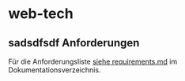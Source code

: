 web-tech
========
sadsdfsdf
Anforderungen
-------------
Für die Anforderungsliste [siehe requirements.md](doku/requirements.md) im Dokumentationsverzeichnis.

